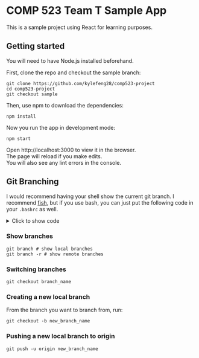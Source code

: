 # COMP 523 Team T Sample App

This is a sample project using React for learning purposes.

## Getting started
You will need to have Node.js installed beforehand.

First, clone the repo and checkout the sample branch:

```
git clone https://github.com/kylefeng28/comp523-project
cd comp523-project
git checkout sample
```

Then, use npm to download the dependencies:
```
npm install
```

Now you run the app in development mode:
```
npm start
```

Open http://localhost:3000 to view it in the browser.  
The page will reload if you make edits.  
You will also see any lint errors in the console.

## Git Branching
I would recommend having your shell show the current git branch. I recommend [fish](https://fishshell.com/), but if you use bash, you can just put the following code in your `.bashrc` as well.

<details>
<summary>Click to show code</summary>

```bash
# Courtesy of https://stackoverflow.com/a/6086978
function color_prompt {
    local __user_and_host="\[\033[01;32m\]\u@\h"
    local __cur_location="\[\033[01;34m\]\w"
    local __git_branch_color="\[\033[31m\]"
    #local __git_branch="\`ruby -e \"print (%x{git branch 2> /dev/null}.grep(/^\*/).first || '').gsub(/^\* (.+)$/, '(\1) ')\"\`"
    local __git_branch='`git branch 2> /dev/null | grep -e ^* | sed -E  s/^\\\\\*\ \(.+\)$/\(\\\\\1\)\ /`'
    local __prompt_tail="\[\033[35m\]$"
    local __last_color="\[\033[00m\]"
    export PS1="$__user_and_host $__cur_location $__git_branch_color$__git_branch\n$__prompt_tail$__last_color "
}
color_prompt
```
</details>

### Show branches
```
git branch # show local branches
git branch -r # show remote branches
```

### Switching branches
```
git checkout branch_name
```

### Creating a new local branch
From the branch you want to branch from, run:
```
git checkout -b new_branch_name
```
### Pushing a new local branch to origin
```
git push -u origin new_branch_name
```
